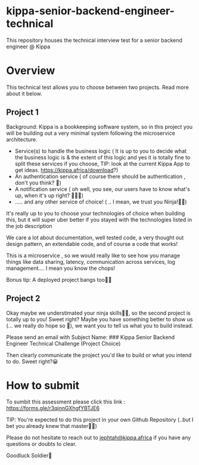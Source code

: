 # kippa-senior-backend-engineer-technical
This repository houses the technical interview test for a senior backend engineer @ Kippa


# Overview

This technical test allows you to choose between two projects. Read more about it below. 


## Project 1

Background: 
Kippa is a bookkeeping software system, so in this project you will be building out a very minimal system following the microservice architecture.

- Service(s) to handle the business logic ( It is up to you to decide what the business logic is & the extent of this logic and yes it is totally fine to split these services if you choose, TIP: look at the current Kippa App to get ideas. https://kippa.africa/download?)
- An authentication service ( of course there should be authentication , don't you think? 🙂)
- A notification service ( oh well, you see, our users have to know what's up, when it's up right? 🤜🤛🏾)
- ..... and any other service of choice! ( .. I mean, we trust you Ninja!🥷🏾)

It's really up to you to choose your technologies of choice when building this, but it will super uber better if you stayed with the technologies listed in the job description

We care a lot about documentation, well tested code, a very thought out design pattern, an extendable code, and of course a code that works! 

This is a microservice , so we would really like to see how you manage things like data sharing, latency, communication across services, log management....  I mean you know the chops! 

Bonus tip: 
A deployed project bangs too🚀🚀

  
## Project 2

Okay maybe we understimated your ninja skills🥷🏾, so the second project is totally up to you! Sweet right? 
Maybe you have something better to show us (... we really do hope so 🙂), we want you to tell us what you to build instead. 

Please send an email with Subject Name: ### Kippa Senior Backend Engineer Technical Challenge (Project Choice)

Then clearly communicate the project you'd like to build or what you intend to do. Sweet right?😀

  
# How to submit
To sumbit this assessment please click this link : https://forms.gle/r3qinnGXhgfYBTJE6


TIP: You're expected to do this project in  your own Github Repository (..but I bet you already knew that master🥷🏾)

  
  
  Please do not hesitate to reach out to jephtah@kippa.africa if you have any questions or doubts to clear.
  
  Goodluck Soldier🚀
